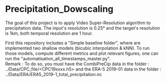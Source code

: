 # Precipitation_Dowscaling

The goal of this project is to apply Video Super-Resolution algorithm to precipitation data.
The input's resolution is 0.25° and the target's resolution is 1km, both temporal resolution are 1 hour.

First this repository includes a "Simple baseline folder", where are implemented two shallow models (bicubic interpolation & kNN). To run those models, compute different metrics and plot relevant figures, one can run the "automatisation_all_timestamps_master.py". <br>
Remark : To do so, you must have the CombiPreCip data in the folder : ../Data/CPC_file/<CPC19xxxx.h5> and the ERA-5 2019-01 data in the folder : ../Data/ERA/ERA5_2019-1_total_precipitation.nc